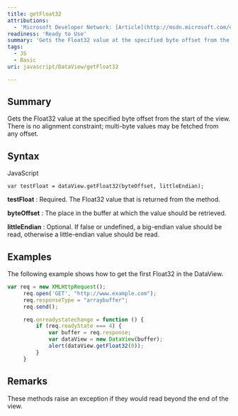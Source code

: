 ```yaml
---
title: getFloat32
attributions:
  - 'Microsoft Developer Network: [Article](http://msdn.microsoft.com/en-us/library/ie/br212476(v=vs.94).aspx)'
readiness: 'Ready to Use'
summary: 'Gets the Float32 value at the specified byte offset from the start of the view. There is no alignment constraint; multi-byte values may be fetched from any offset.'
tags:
  - JS
  - Basic
uri: javascript/DataView/getFloat32

---
```

## <span>Summary</span>

Gets the Float32 value at the specified byte offset from the start of the view. There is no alignment constraint; multi-byte values may be fetched from any offset.

## <span>Syntax</span>

<span class="language">JavaScript</span>

    var testFloat = dataView.getFloat32(byteOffset, littleEndian);

**testFloat**
:   Required. The Float32 value that is returned from the method.

**byteOffset**
:   The place in the buffer at which the value should be retrieved.

**littleEndian**
:   Optional. If false or undefined, a big-endian value should be read, otherwise a little-endian value should be read.

## <span>Examples</span>

The following example shows how to get the first Float32 in the DataView.

``` js
var req = new XMLHttpRequest();
     req.open('GET', "http://www.example.com");
     req.responseType = "arraybuffer";
     req.send();

     req.onreadystatechange = function () {
         if (req.readyState === 4) {
             var buffer = req.response;
             var dataView = new DataView(buffer);
             alert(dataView.getFloat32(0));
         }
     }
```

## <span>Remarks</span>

These methods raise an exception if they would read beyond the end of the view.

